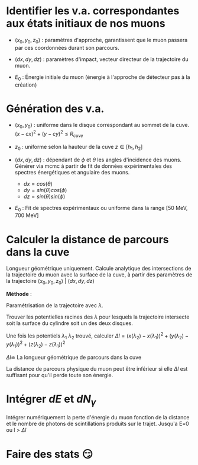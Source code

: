 # Identifier les v.a. correspondantes aux états initiaux de nos muons

- $(x_0, y_0, z_0)$ : paramètres d'approche, garantissent que le muon passera par ces coordonnées durant son parcours.

- $(dx, dy, dz)$ : paramètres d'impact, vecteur directeur de la trajectoire du muon.

-  $E_0$ : Énergie initiale du muon (énergie à l'approche de détecteur pas à la création)

# Génération des v.a.

- $(x_0, y_0)$ : uniforme dans le disque correspondant au sommet de la cuve. $(x - cx)^2 + (y - cy)^2 \leq R_{cuve}$

- $z_0$ : uniforme selon la hauteur de la cuve $z \in [h_1, h_2]$

- $(dx, dy, dz)$ : dépendant de $\phi$ et $\theta$ les angles d'incidence des muons. Générer via mcmc à partir de fit de données expérimentales des spectres énergétiques et angulaire des muons.

	- $dx = cos(\theta)$
	- $dy = sin(\theta)cos(\phi)$
	- $dz = sin(\theta)sin(\phi)$

- $E_0$ : Fit de spectres expérimentaux ou uniforme dans la range [50 MeV, 700 MeV]

# Calculer la distance de parcours dans la cuve

Longueur géométrique uniquement. Calcule analytique des intersections de la trajectoire du muon avec la surface de la cuve, à partir des paramètres de la trajectoire $(x_0, y_0, z_0)$ | $(dx, dy, dz)$

__Méthode__ :

Paramétrisation de la trajectoire avec $\lambda$.

Trouver les potentielles racines des $\lambda$ pour lesquels la trajectoire intersecte soit la surface du cylindre soit un des deux disques.

Une fois les potentiels $\lambda_1$ $\lambda_2$ trouvé, calculer $\Delta l = (x(\lambda_2) - x(\lambda_1))^2 + (y(\lambda_2) - y(\lambda_1))^2 + (z(\lambda_2) - z(\lambda_1))^2$

$\Delta l \doteq$ La longueur géométrique de parcours dans la cuve

La distance de parcours physique du muon peut être inférieur si elle $\Delta l$ est suffisant pour qu'il perde toute son énergie.

# Intégrer $dE$ et $dN_{\gamma}$

Intégrer numériquement la perte d'énergie du muon fonction de la distance et le nombre de photons de scintillations produits sur le trajet.
Jusqu'a E=0 ou l > $\Delta l$

# Faire des stats :smirk:

